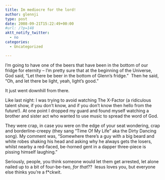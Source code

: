 ```yaml
---
title: Im mediocre for the lord!
author: glennji
type: post
date: 2008-09-21T15:22:49+00:00
#url: /?p=148
aktt_notify_twitter:
  - no
categories:
  - Uncategorized

---
```

I&#8217;m going to have one of the beers that have been in the bottom of our fridge for eternity &#8211; I&#8217;m pretty sure that at the beginning of the Universe, God said, &#8220;Let there be beer in the bottom of Glenn&#8217;s fridge.&#8221;  Then he said, &#8220;Oh, and let there be light, yeah, light&#8217;s good.&#8221;
  
It just went downhill from there.
  
Like last night: I was trying to avoid watching The X-Factor (a ridiculous talent show, if you don&#8217;t know, and if you don&#8217;t know then hello from the future!). At one point I dropped my guard and found myself watching a brother and sister act who wanted to use music to spread the word of God.
  
They were crap, in case you were on the edge of your seat wondering, crap and borderline-creepy (they sang &#8220;Time Of My Life&#8221; aka the Dirty Dancing song). My comment was, &#8220;Somewhere there&#8217;s a guy with a big beard and white robes shaking his head and asking why he always gets the losers, whilst nearby a red-faced, be-horned gent in a dapper three-piece is pissing himself laughing.&#8221;
  
Seriously, people, you think someone would let them get arrested, let alone nailed up to a bit of four-be-two, _for that_??  Iesus loves you, but everyone else thinks you&#8217;re a f*ckwit.
